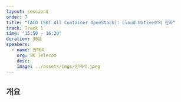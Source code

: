 ```yaml
---
layout: session1
order: 7
title: "TACO (SKT All Container OpenStack): Cloud Native로의 진화"
track: Track 1
time: "15:50 ~ 16:20"
duration: 30분
speakers:
  - name: 안재석
    org: SK Telecom
    desc: 
    image: ../assets/imgs/안재석.jpeg
---
```


## 개요
